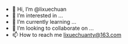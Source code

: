 - 👋 Hi, I’m @lixuechuan
- 👀 I’m interested in ...
- 🌱 I’m currently learning ...
- 💞️ I’m looking to collaborate on ...
- 📫 How to reach me lixuechuanty@163.com

<!---
lixuechuan/lixuechuan is a ✨ special ✨ repository because its `README.md` (this file) appears on your GitHub profile.
You can click the Preview link to take a look at your changes.
--->
